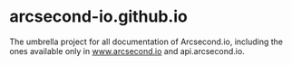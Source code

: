 # arcsecond-io.github.io

The umbrella project for all documentation of Arcsecond.io, including
the ones available only in www.arcsecond.io and api.arcsecond.io.
